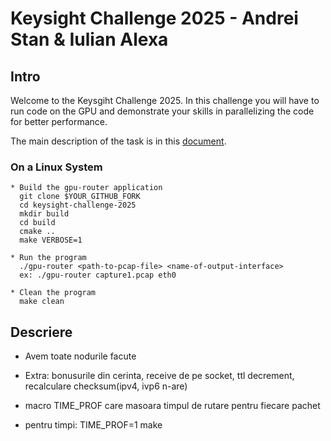 # Keysight Challenge 2025 - Andrei Stan & Iulian Alexa

## Intro
Welcome to the Keysgiht Challenge 2025. In this challenge you will have to run code on the GPU and demonstrate your skills in parallelizing the code for better performance.

The main description of the task is in this [document](https://docs.google.com/document/d/1-A59iiqdzbKEcdTZGfll-y3Vl6Kw7nMEBiraD2W86pU/edit?usp=sharing).

### On a Linux System
    * Build the gpu-router application
      git clone $YOUR_GITHUB_FORK
      cd keysight-challenge-2025
      mkdir build
      cd build
      cmake ..
      make VERBOSE=1

    * Run the program
      ./gpu-router <path-to-pcap-file> <name-of-output-interface>
      ex: ./gpu-router capture1.pcap eth0

    * Clean the program
      make clean


## Descriere

* Avem toate nodurile facute

* Extra: bonusurile din cerinta, receive de pe socket, ttl decrement, recalculare checksum(ipv4, ivp6 n-are)
* macro TIME_PROF care masoara timpul de rutare pentru fiecare pachet
* pentru timpi: TIME_PROF=1 make
